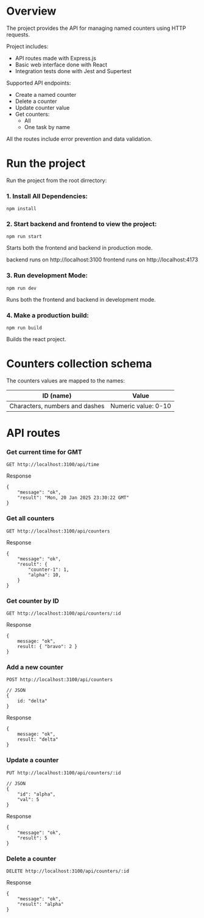 # Overview

The project provides the API for managing named counters using HTTP requests.

Project includes:

- API routes made with Express.js
- Basic web interface done with React
- Integration tests done with Jest and Supertest

Supported API endpoints:

- Create a named counter
- Delete a counter
- Update counter value
- Get counters:
  - All
  - One task by name

All the routes include error prevention and data validation.

# Run the project

Run the project from the root dirrectory:

### 1. Install All Dependencies:

`npm install`

### 2. Start backend and frontend to view the project:

`npm run start`

Starts both the frontend and backend in production mode.

backend runs on http://localhost:3100
frontend runs on http://localhost:4173

### 3. Run development Mode:

`npm run dev`

Runs both the frontend and backend in development mode.

### 4. Make a production build:

`npm run build`

Builds the react project.

# Counters collection schema

The counters values are mapped to the names:

| ID (name)      | Value    |
| ---------- | ------- | 
| Characters, numbers and dashes | Numeric value: 0-10  | 

# API routes

### Get current time for GMT

```
GET http://localhost:3100/api/time
```
Response
```
{
    "message": "ok",
    "result": "Mon, 20 Jan 2025 23:30:22 GMT"
}
```

### Get all counters

```
GET http://localhost:3100/api/counters
```
Response
```
{
    "message": "ok",
    "result": {
        "counter-1": 1,
        "alpha": 10,
    }
}
```

### Get counter by ID

```
GET http://localhost:3100/api/counters/:id
```
Response
```
{
    message: "ok",
    result: { "bravo": 2 }
}
```

### Add a new counter

```
POST http://localhost:3100/api/counters

// JSON
{
    id: "delta"
}
```
Response
```
{
    message: "ok",
    result: "delta"
}
```

### Update a counter

```
PUT http://localhost:3100/api/counters/:id

// JSON
{
    "id": "alpha",
    "val": 5
}
```
Response
```
{
    "message": "ok",
    "result": 5
}
```

### Delete a counter

```
DELETE http://localhost:3100/api/counters/:id
```
Response
```
{
    "message": "ok",
    "result": "alpha"
}
```
